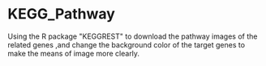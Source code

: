 # KEGG_Pathway
Using the R package "KEGGREST" to download the pathway images of the related genes ,and change the background color of the target genes to make the means of image more clearly. 

